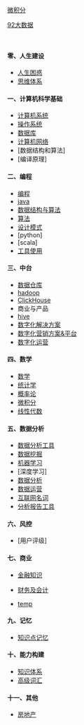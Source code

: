 <br><br><br>

[微积分](00fiinal/02微积分.md)

[92大数据](00fiinal/92大数据.md)


<br>

#### 零、人生建设
- [人生困惑](00fiinal/98人生困扰.md)
- [思维体系](00fiinal/97思维体系构建.md)

#### 一、计算机科学基础
- [计算机系统](00fiinal/28计算机系统.md)
- [操作系统](00fiinal/10操作系统.md)
- [数据库](00fiinal/11数据库.md)
- [计算机网络](00fiinal/12计算机网络.md)
- [数据结构和算法]
- [编译原理]

#### 二、编程
- [编程](00fiinal/48编程.md)
- [java](00fiinal/20java.md)
- [数据结构与算法](00fiinal/34数据结构与算法.md)
- [算法](00fiinal/21算法.md)
- [设计模式](00fiinal/22设计模式.md)
- [python]
- [scala]
- [工具使用](00fiinal/23工具使用.md)

#### 三、中台
- [数据仓库](00fiinal/29数据仓库.md)
- [hadoop](00fiinal/30hadoop.md)
- [ClickHouse](00fiinal/31clickhouse.md)
- 商业与产品
- [hive](00fiinal/24hive.md)
- [数字化解决方案](00fiinal/26数字化解决方案.md)
- [数字化营销方案&平台](00fiinal/45数字化营销.md)
- [数字化运营](00fiinal/46数字化营销-数据分析.md)

#### 四、数学
- [数学](00fiinal/17数学.md)
- [统计学](00fiinal/14统计学.md)
- [概率论](00fiinal/15概率论.md)
- [微积分](00fiinal/16微积分.md)
- [线性代数](00fiinal/33线性代数.md)

#### 五、数据分析
- [数据分析工具](00fiinal/37数据分析工具.md)
- [数据挖掘](00fiinal/19数据挖掘.md)
- [机器学习](00fiinal/18机器学习.md)
- [深度学习]
- [数据分析](00fiinal/13数据驱动.md)
- [数据运营](00fiinal/38互联网运营.md)
- [互联网名词](00fiinal/27互联网名词.md)
- [分析报告工具](00fiinal/49分析报告工具.md)



#### 六、风控
- [用户评级]

#### 七、商业
- [金融知识](00fiinal/32信贷.md)
- [财务及会计](00fiinal/99财务及会计.md)


- [temp](00fiinal/95待结构化概念.md)

#### 九、记忆

- [知识点记忆](00fiinal/96记忆.md)

#### 十、能力构建

- [知识体系](00fiinal/41知识体系.md)
- [高级词汇](00fiinal/42高级词汇.md)

#### 十一、其他
- [房地产](00fiinal/47房地产.md)


